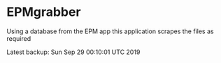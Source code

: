 # EPMgrabber
Using a database from the EPM app this application scrapes the files as required


Latest backup: Sun Sep 29 00:10:01 UTC 2019

